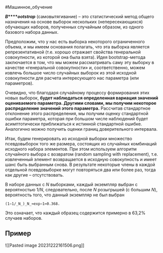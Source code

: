 #Машинное_обучение 

**_B_****_ootstrap_** (самовытягивание) – это статистический метод общего назначения на основе выборок нескольких (непересекающихся) обучающих наборов, полученных случайным образом, из одного базового набора данных.

Предположим, что у нас есть выборка некоторого ограниченного объема, и мы имеем основания полагать, что эта выборка является репрезентативной (т.е. хорошо отражает свойства генеральной совокупности, из которой она была взята). Идея bootstrap-метода заключается в том, что мы можем рассматривать саму эту выборку в качестве «генеральной совокупности» и, соответственно, можем извлечь большое число случайных выборок из этой исходной совокупности для расчета интересующего нас параметра (или параметров). 

Очевидно, что благодаря случайному процессу формирования этих новых выборок, **будет наблюдаться определенная вариация значений оцениваемого параметра. Другими словами, мы получим некоторое распределение значений этого параметра.** Рассчитав стандартное отклонение этого распределения, мы получим оценку стандартной ошибки параметра, которая при большом числе наблюдений будет асимптотически приближаться к истинной стандартной ошибке. Аналогично можно получить оценки границ доверительного интервала.

Итак, будем генерировать из исходной выборки множество псевдовыборок того же размера, состоящих из случайных комбинаций исходного набора элементов. При этом используем алгоритм случайного выбора с возвратом (random sampling with replacement), т.е. извлеченный элемент возвращается в исходную совокупность и имеет шанс быть выбранным снова. В результате некоторые члены в каждой отдельной псевдовыборке могут повторяться два или более раз, тогда как другие – отсутствовать.

В наборе данных с _N_ выборками, каждый экземпляр выбран с вероятностью 1/_N_, следовательно, после _N_ розыгрышей (с большим _N_), вероятность того, что данный экземпляр не был выбран

	(1−1/_N_)_N_≈exp−1≈0.368.

Это означает, что каждый образец содержится примерно в 63,2% случаев наборов.

## Пример

![[Pasted image 20231222161506.png]]


